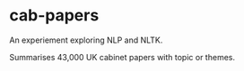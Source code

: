 # cab-papers

An experiement exploring NLP and NLTK.

Summarises 43,000 UK cabinet papers with topic or themes.
